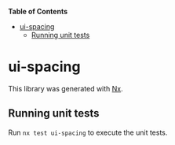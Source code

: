 <!-- START doctoc generated TOC please keep comment here to allow auto update -->
<!-- DON'T EDIT THIS SECTION, INSTEAD RE-RUN doctoc TO UPDATE -->
**Table of Contents**

- [ui-spacing](#ui-spacing)
  - [Running unit tests](#running-unit-tests)

<!-- END doctoc generated TOC please keep comment here to allow auto update -->

# ui-spacing

This library was generated with [Nx](https://nx.dev).


## Running unit tests

Run `nx test ui-spacing` to execute the unit tests.

